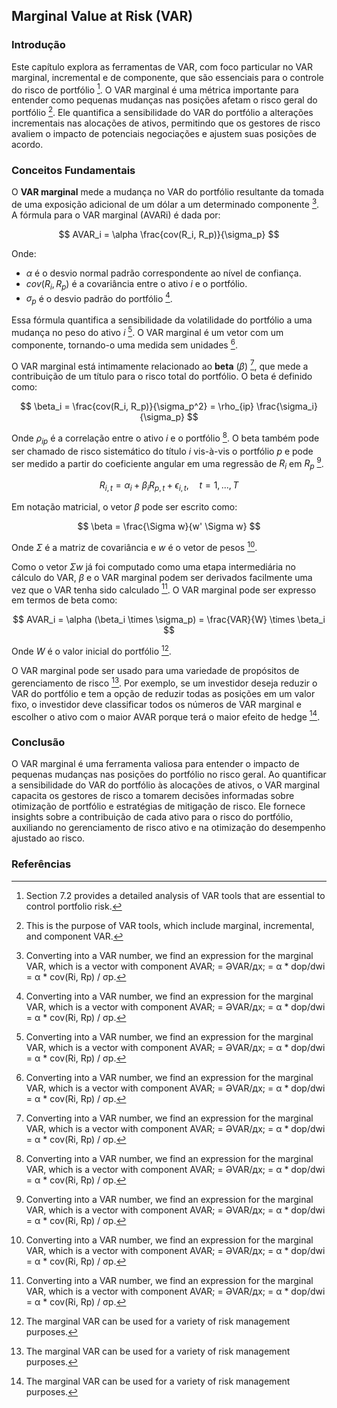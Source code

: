 ## Marginal Value at Risk (VAR)

### Introdução
Este capítulo explora as ferramentas de VAR, com foco particular no VAR marginal, incremental e de componente, que são essenciais para o controle do risco de portfólio [^2]. O VAR marginal é uma métrica importante para entender como pequenas mudanças nas posições afetam o risco geral do portfólio [^166]. Ele quantifica a sensibilidade do VAR do portfólio a alterações incrementais nas alocações de ativos, permitindo que os gestores de risco avaliem o impacto de potenciais negociações e ajustem suas posições de acordo.

### Conceitos Fundamentais

O **VAR marginal** mede a mudança no VAR do portfólio resultante da tomada de uma exposição adicional de um dólar a um determinado componente [^167]. A fórmula para o VAR marginal (AVARi) é dada por:

$$ AVAR_i = \alpha \frac{cov(R_i, R_p)}{\sigma_p} $$

Onde:
*   $\alpha$ é o desvio normal padrão correspondente ao nível de confiança.
*   $cov(R_i, R_p)$ é a covariância entre o ativo *i* e o portfólio.
*   $\sigma_p$ é o desvio padrão do portfólio [^167].

Essa fórmula quantifica a sensibilidade da volatilidade do portfólio a uma mudança no peso do ativo *i* [^167]. O VAR marginal é um vetor com um componente, tornando-o uma medida sem unidades [^167].

O VAR marginal está intimamente relacionado ao **beta** ($\beta$) [^167], que mede a contribuição de um título para o risco total do portfólio. O beta é definido como:

$$ \beta_i = \frac{cov(R_i, R_p)}{\sigma_p^2} = \rho_{ip} \frac{\sigma_i}{\sigma_p} $$

Onde $\rho_{ip}$ é a correlação entre o ativo *i* e o portfólio [^167]. O beta também pode ser chamado de risco sistemático do título *i* vis-à-vis o portfólio *p* e pode ser medido a partir do coeficiente angular em uma regressão de $R_i$ em $R_p$ [^167].

$$ R_{i,t} = \alpha_i + \beta_i R_{p,t} + \epsilon_{i,t}, \quad t = 1, ..., T $$

Em notação matricial, o vetor $\beta$ pode ser escrito como:

$$ \beta = \frac{\Sigma w}{w' \Sigma w} $$

Onde $\Sigma$ é a matriz de covariância e $w$ é o vetor de pesos [^167].

Como o vetor $\Sigma w$ já foi computado como uma etapa intermediária no cálculo do VAR, $\beta$ e o VAR marginal podem ser derivados facilmente uma vez que o VAR tenha sido calculado [^167]. O VAR marginal pode ser expresso em termos de beta como:

$$ AVAR_i = \alpha (\beta_i \times \sigma_p) = \frac{VAR}{W} \times \beta_i $$

Onde *W* é o valor inicial do portfólio [^168].

O VAR marginal pode ser usado para uma variedade de propósitos de gerenciamento de risco [^168]. Por exemplo, se um investidor deseja reduzir o VAR do portfólio e tem a opção de reduzir todas as posições em um valor fixo, o investidor deve classificar todos os números de VAR marginal e escolher o ativo com o maior AVAR porque terá o maior efeito de hedge [^168].

### Conclusão

O VAR marginal é uma ferramenta valiosa para entender o impacto de pequenas mudanças nas posições do portfólio no risco geral. Ao quantificar a sensibilidade do VAR do portfólio às alocações de ativos, o VAR marginal capacita os gestores de risco a tomarem decisões informadas sobre otimização de portfólio e estratégias de mitigação de risco. Ele fornece insights sobre a contribuição de cada ativo para o risco do portfólio, auxiliando no gerenciamento de risco ativo e na otimização do desempenho ajustado ao risco.

### Referências
[^2]: Section 7.2 provides a detailed analysis of VAR tools that are essential to control portfolio risk.
[^166]: This is the purpose of VAR tools, which include marginal, incremental, and component VAR.
[^167]: Converting into a VAR number, we find an expression for the marginal VAR, which is a vector with component AVAR; = ƏVAR/дх; = α * dop/dwi = α * cov(Ri, Rp) / σp.
[^168]: The marginal VAR can be used for a variety of risk management purposes.
<!-- END -->